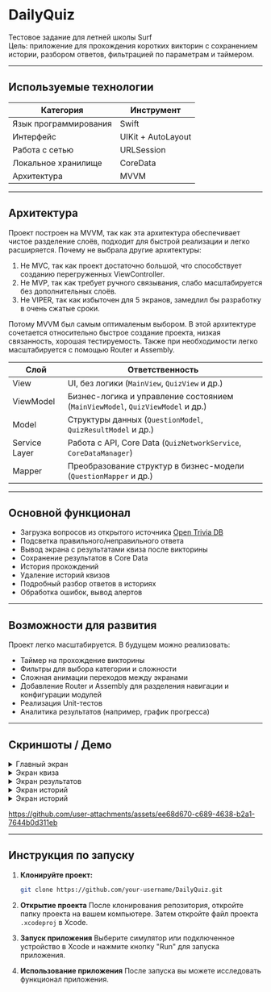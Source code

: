 # DailyQuiz

Тестовое задание для летней школы Surf  
Цель: приложение для прохождения коротких викторин с сохранением истории, разбором ответов, фильтрацией по параметрам и таймером.  

---  

## Используемые технологии

| Категория              | Инструмент                  |
|------------------------|-----------------------------|
| Язык программирования  | Swift                       |
| Интерфейс              | UIKit + AutoLayout          |
| Работа с сетью         | URLSession                  |
| Локальное хранилище    | CoreData                    |
| Архитектура            | MVVM                        |

---

## Архитектура

Проект построен на MVVM, так как эта архитектура обеспечивает чистое разделение слоёв, подходит для быстрой реализации и легко расширяется.
Почему не выбрала другие архитектуры:
1. Не MVC, так как проект достаточно большой, что способствует созданию перегруженных ViewController.
2. Не MVP, так как требует ручного связывания, слабо масштабируется без дополнительных слоёв.
3. Не VIPER, так как избыточен для 5 экранов, замедлил бы разработку в очень сжатые сроки.

Потому MVVM был самым оптималеным выбором. В этой архитектуре сочетается относительно быстрое создание проекта, низкая связанность, хорошая тестируемость. Также при необходимости легко масштабируется с помощью Router и Assembly.  

| Слой          | Ответственность                                                                 |
|---------------|----------------------------------------------------------------------------------|
| View          | UI, без логики (`MainView`, `QuizView` и др.)           |
| ViewModel     | Бизнес-логика и управление состоянием (`MainViewModel`, `QuizViewModel` и др.)  |
| Model         | Структуры данных (`QuestionModel`, `QuizResultModel` и др.)               |
| Service Layer | Работа с API, Core Data (`QuizNetworkService`, `CoreDataManager`)|
| Mapper        | Преобразование структур в бизнес-модели (`QuestionMapper` и др.)                           |

---

## Основной функционал

- Загрузка вопросов из открытого источника [Open Trivia DB](https://opentdb.com/)
- Подсветка правильного/неправильного ответа
- Вывод экрана с результатами квиза после викторины
- Сохранение результатов в Core Data
- История прохождений
- Удаление историй квизов
- Подробный разбор ответов в историях 
- Обработка ошибок, вывод алертов

---

## Возможности для развития

Проект легко масштабируется. В будущем можно реализовать:
- Таймер на прохождение викторины
- Фильтры для выбора категории и сложности
- Сложная анимации переходов между экранами
- Добавление Router и Assembly для разделения навигации и конфигурации модулей
- Реализация Unit-тестов
- Аналитика результатов (например, график прогресса)

---

## Скриншоты / Демо

<details>
  <summary>Главный экран</summary>
  <div align="center">
  
    Главный экран: 
  
   <img src="https://github.com/user-attachments/assets/e7f4015a-81c7-40da-8371-f298d5cbd2c4" width="30%" height="30%">

    Главный экран при нажатии на кнопку. Идет запрос в сеть, появляется loader. 
    Если все успешно, то пользователь переходит на новый экран с квизом 
  
   <img src="https://github.com/user-attachments/assets/a25023ae-677e-47b2-9b14-8723ea71054a" width="30%" height="30%">

    В случае ошибки на экране появляется надпись
  
   <img src="https://github.com/user-attachments/assets/7597f9d5-2527-4658-af37-62f08701d31c" width="30%" height="30%">
</div>
</details>

<details>
  <summary>Экран квиза</summary>
  <div align="center">
  
    Экран квиза. Кнопки создаются динамически. До выбора ответа кнопка "Далее" задизейблена: 

   <img src="https://github.com/user-attachments/assets/fe8db9b5-cf5f-42e4-9632-6709803d715c" width="30%" height="30%">

    После того, как пользователь нажал на кнопку её стиль меняется. 
    Так же становится активна кнопка "Далее"

   <img src="https://github.com/user-attachments/assets/7b5fced3-8753-4061-a5ce-2bf2dacc8ae8" width="30%" height="30%">

    Далее показывается, правильно ли ответил пользователь на вопрос, все кнопки перестают быть активными. 
    Через 2 секунды происходит автоматический переход к следующему вопросу или на экран результатов
    
   <img src="https://github.com/user-attachments/assets/37f7d093-cc0b-415f-a5ec-e40e4066e3dd" width="30%" height="30%">
   
</div>
</details>

<details>
  <summary>Экран результатов</summary>
  <div align="center">
  
    Экран с результатами. Текст динамически меняется в зависимости от количества правильных ответов.
    При нажатии на кнопку пользователь возвращается на главный экран: 

   <img src="https://github.com/user-attachments/assets/061eb75f-2613-4781-8908-6967ff89553c" width="30%" height="30%">

   
</div>
</details>

<details>
  <summary>Экран историй</summary>
  <div align="center">
  
    Экран с историями квизов. При отсутствии данных в памяти высветится данный экран. 
    При нажатии на кнопку пользователь вернется на главный экран

   <img src="https://github.com/user-attachments/assets/c741aa69-8039-4a5c-8bad-26e0a3620f35" width="30%" height="30%">

    В случае если данные есть мы получим Collection с данными о пройденных квизах. 
    При нажатии на кнопку скобки пользователь вернется на главный экран.
    При нажатии на саму ячейку мы перейдем на экран с детальными результатами

   <img src="https://github.com/user-attachments/assets/9d8bcf36-8880-45bf-8ffa-40b1e29dcd3a" width="30%" height="30%">

    При долгом нажатии выбранная ячейка выделяется и пользователь может удалить ячейку, 
    после чего на экране появится Alert

   <img src="https://github.com/user-attachments/assets/028785f2-12a8-4084-8f35-4e4d4440d846" width="30%" height="30%">
   <img src="https://github.com/user-attachments/assets/7476d844-a5e3-49f7-9588-d5fe909c69b2" width="30%" height="30%">
   
</div>
</details>

<details>
  <summary>Экран историй</summary>
  <div align="center">
  
    Экран с детальными результатами. Сначала выдается краткий вывод, 
    который мы видели сразу после квиза, а затем все вопросы с выбранным 
    пользователем вариантом ответа. При нажатии на кнопку пользователь
    возвращается на главный экран

   <img src="https://github.com/user-attachments/assets/b796dbd3-b7a1-46fa-b680-0726a57cd2a3" width="30%" height="30%">
   
   <img src="https://github.com/user-attachments/assets/d608ceee-8f43-48d5-9a17-78d51358e367" width="30%" height="30%">
   
   <img src="https://github.com/user-attachments/assets/88a623b3-fe2d-4828-8877-27d57f1f6356" width="30%" height="30%">
   
</div>
</details>


https://github.com/user-attachments/assets/ee68d670-c689-4638-b2a1-7644b0d311eb


---

## Инструкция по запуску

1. **Клонируйте проект:**
   ```bash
   git clone https://github.com/your-username/DailyQuiz.git
   
2. **Открытие проекта**
После клонирования репозитория, откройте папку проекта на вашем компьютере. Затем откройте файл проекта `.xcodeproj` в Xcode.

3. **Запуск приложения**
Выберите симулятор или подключенное устройство в Xcode и нажмите кнопку "Run" для запуска приложения.

4. **Использование приложения**
После запуска вы можете исследовать функционал приложения.

